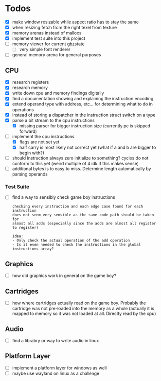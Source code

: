 # Todos

- [x]   make window resizable while aspect ratio has to stay the same
- [x]   when resizing fetch from the right texel from texture 
- [x]   memory arenas instead of mallocs
- [x]   implement test suite into this project
- [ ]   memory viewer for current gbzstate
    - [ ]   very simple font renderer
- [ ]   general memory arena for general purposes

## CPU

- [x]   research registers
- [x]   research memory
- [x]	write down cpu and memory findings digitally
- [x]   find a documentation showing and explaining the instruction encoding
- [x]   extend operand type with address, etc... for determining what to do in 
        operations
- [x]   instead of storing a dispatcher in the instruction struct switch on a type
- [x]	parse a bit stream to the cpu instructions
    - [x]    missing parser for bigger instruction size (currently pc is skipped forward)
- [ ]	implement the cpu instructions
    - [x]   flags are not set yet
    - [x]   half carry is most likely not correct yet (what if a and b are bigger to begin with?)
- [ ]   should instruction always zero initialize to something? 
        cycles do not conform  to this yet (weird multiple of 4 idk if this makes sense)
- [ ]   additional bytes is to easy to miss. 
        Determine length automatically by parsing operands

### Test Suite

- [ ]   find a way to sensibly check game boy instructions

        checking every instruction and each edge case found for each instruction 
        does not seem very sensible as the same code path should be taken for 
        almost all adds (especially since the adds are almost all register to register)

        Idea: 
        - Only check the actual operation of the add operation
        - Is it even needed to check the instructions in the global instructions array?

## Graphics

- [ ]	how did graphics work in general on the game boy?

## Cartridges 

- [ ]	how where cartridges actually read on the game boy. 
        Probably the cartridge was not pre-loaded into the memory as a whole
        (actually it is mapped to memory so it was not loaded at all. Direclty 
        read by the cpu)

## Audio 

- [ ]	find a librabry or way to write audio in linux

## Platform Layer

- [ ]	implement a platform layer for windows as well
- [ ]	maybe use wayland on linux as a challenge
